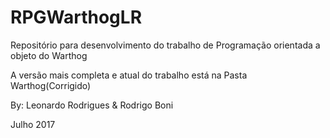 # RPGWarthogLR

Repositório para desenvolvimento do trabalho de Programação orientada a objeto do Warthog

A versão mais completa e atual do trabalho está na Pasta Warthog(Corrigido)

By: Leonardo Rodrigues & Rodrigo Boni

Julho 2017
